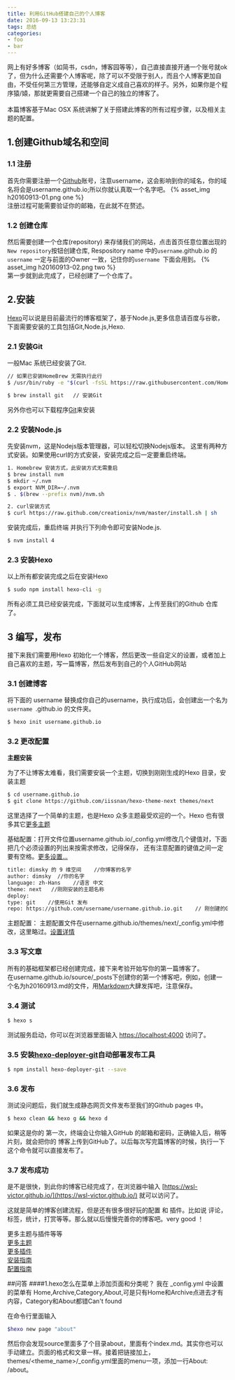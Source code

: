 ```yaml
---
title: 利用GitHub搭建自己的个人博客
date: 2016-09-13 13:23:31
tags: 总结
categories:
- foo
- bar
---
```



网上有好多博客（如简书，csdn，博客园等等），自己直接直接开通一个账号就ok了，但为什么还需要个人博客呢，除了可以不受限于别人，而且个人博客更加自由，不受任何第三方管理，还能够自定义成自己喜欢的样子。另外，如果你是个程序猿/媴，那就更需要自己搭建一个自己的独立的博客了。<br><br>
本篇博客基于Mac OSX 系统讲解了关于搭建此博客的所有过程步骤，以及相关主题的配置。

## 1.创建Github域名和空间

### 1.1 注册

首先你需要注册一个<font color=red>[Github](https://github.com/wsl-victor/)</font>账号，注意username，这会影响到你的域名，你的域名将会是username.github.io;所以你就认真取一个名字吧。
{% asset_img h20160913-01.png one %}<br>
注册过程可能需要验证你的邮箱，在此就不在赘述。

### 1.2 创建仓库

然后需要创建一个仓库(repository) 来存储我们的网站，点击首页任意位置出现的 `New repository`按钮创建仓库, Respository name 中的`username`.github.io 的`username` 一定与前面的Owner 一致，记住你的`username `下面会用到。
{% asset_img h20160913-02.png two %}<br>
第一步就到此完成了，已经创建了一个仓库了。

## 2.安装

[Hexo](https://hexo.io/zh-cn/docs/index.html)可以说是目前最流行的博客框架了，基于Node.js,更多信息请百度与谷歌，下面需要安装的工具包括Git,Node.js,Hexo.

### 2.1 安装Git
一般Mac 系统已经安装了Git.

``` bash
// 如果已安装HomeBrew 无需执行此行
$ /usr/bin/ruby -e "$(curl -fsSL https://raw.githubusercontent.com/Homebrew/install/master/install)"

$ brew install git   // 安装Git
```
另外你也可以下载程序[Git](https://sourceforge.net/projects/git-osx-installer/)来安装

### 2.2 安装Node.js
先安装nvm，这是Nodejs版本管理器，可以轻松切换Nodejs版本。 这里有两种方式安装。如果使用curl的方式安装，安装完成之后一定要重启终端。

``` bash
1. Homebrew 安装方式，此安装方式无需重启
$ brew install nvm  
$ mkdir ~/.nvm
$ export NVM_DIR=~/.nvm
$ . $(brew --prefix nvm)/nvm.sh

2. curl安装方式
$ curl https://raw.github.com/creationix/nvm/master/install.sh | sh
```

安装完成后，重启终端 并执行下列命令即可安装Node.js.

``` bash
$ nvm install 4

```

### 2.3 安装Hexo
以上所有都安装完成之后在安装Hexo

``` bash
$ sudo npm install hexo-cli -g
```
所有必须工具已经安装完成，下面就可以生成博客，上传至我们的Github 仓库了。

## 3 编写，发布
接下来我们需要用Hexo 初始化一个博客，然后更改一些自定义的设置，或者加上自己喜欢的主题，写一篇博客，然后发布到自己的个人GitHub网站

### 3.1 创建博客
将下面的 username 替换成你自己的username，执行成功后，会创建出一个名为`username `.github.io 的文件夹。

``` bash
$ hexo init username.github.io

```


### 3.2 更改配置

<strong>主题安装</strong>

为了不让博客太难看，我们需要安装一个主题，切换到刚刚生成的Hexo  目录，安装主题

``` bash
$ cd username.github.io
$ git clone https://github.com/iissnan/hexo-theme-next themes/next

```
这里选择了一个简单的主题，也是Hexo 众多主题最受欢迎的一个。Hexo 也有很多其它[更多主题](https://hexo.io/themes/) 

基础配置：打开文件位置username.github.io/_config.yml修改几个键值对，下面把几个必须设置的列出来按需求修改，记得保存， 还有注意配置的键值之间一定要有空格。[更多设置...](https://hexo.io/zh-cn/docs/configuration.html)

``` bash
title: dimsky 的 9 维空间    //你博客的名字
author: dimsky  //你的名字
language: zh-Hans    //语言 中文
theme: next   //刚刚安装的主题名称
deploy:
type: git    //使用Git 发布
repo: https://github.com/username/username.github.io.git    // 刚创建的Github仓库

```

主题配置：
主题配置文件在username.github.io/themes/next/_config.yml中修改，这里略过。[设置详情](http://theme-next.iissnan.com/getting-started.html#theme-settings)

### 3.3 写文章

所有的基础框架都已经创建完成，接下来考验开始写你的第一篇博客了。<br>
在username.github.io/source/_posts下创建你的第一个博客吧，例如，创建一个名为h20160913.md的文件，用[Markdown](http://macdown.uranusjr.com/)大肆发挥吧，注意保存。


### 3.4 测试

``` bash
$ hexo s

```

测试服务启动，你可以在浏览器里面输入 [https://localhost:4000](https://localhost:4000) 访问了。


### 3.5 安装[hexo-deployer-git](https://github.com/hexojs/hexo-deployer-git)自动部署发布工具

``` bash
$ npm install hexo-deployer-git --save

```

### 3.6 发布
测试没问题后，我们就生成静态网页文件发布至我们的Github pages 中。

``` bash
$ hexo clean && hexo g && hexo d

```

如果这是你的 第一次，终端会让你输入GitHub  的邮箱和密码，正确输入后，稍等片刻，就会把你的 博客上传到GitHub了。以后每次写完篇博客的时候，执行一下这个命令就可以直接发布了。

### 3.7 发布成功

是不是很快，到此你的博客已经完成了，在浏览器中输入 [https://wsl-victor.github.io/](https://wsl-victor.github.io/) 就可以访问了。


这就是简单的博客创建流程，但是还有很多很好玩的配置 和 插件。比如说 评论，标签，统计，打赏等等。那么就以后慢慢完善你的博客吧。very good ！

更多主题与插件等等<br>
[更多主题](https://hexo.io/themes/)<br>
[更多插件](https://hexo.io/plugins/)<br>
[安装指南](https://hexo.io/zh-cn/docs/)<br>
[配置指南](http://theme-next.iissnan.com/theme-settings.html)<br>


##问答
####1.hexo怎么在菜单上添加页面和分类呢？
我在 _config.yml 中设置的菜单有 Home,Archive,Category,About,可是只有Home和Archive点进去才有内容，Category和About都错Can't found

在命令行里面输入 

``` bash
$hexo new page "about"

```

然后你会发现source里面多了个目录about，里面有个index.md。其实你也可以手动建立。页面的格式和文章一样。接着把链接加上，themes/<theme_name>/_config.yml里面的menu一项，添加一行About: /about。


